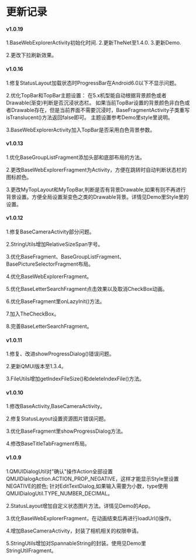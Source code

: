 # 更新记录

#### v1.0.19

1.BaseWebExplorerActivity初始化时间.
2.更新TheNet至1.4.0.
3.更新Demo.

2.更改下拉刷新效果。

#### v1.0.16

1.修复StatusLayout加载状态时ProgressBar在Android6.0以下不显示问题。

2.优化TopBar和TopBar主题设置：
  在5.x机型能自动根据背景颜色或者Drawable(渐变)判断是否沉浸状态栏。
  如果当前TopBar设置的背景颜色非白色或者Drawable存在，但是当前界面不需要沉浸时，BaseFragmentActivity子类重写isTranslucent()方法返回false即可。
  主题设置参考Demo里style里说明。

3.BaseWebExplorerActivity加入TopBar是否采用白色背景参数。

#### v1.0.13

1.优化BaseGroupListFragment添加头部和底部布局的方法。

2.更改BaseWebExplorerFragment为Activity，方便在跳转时自动判断状态栏的图标颜色。

3.更改MyTopLayout和MyTopBar,判断是否有背景Drawable,如果有则不再进行背景设置。方便全局设置渐变色之类的Drawable背景。详情见Demo里Style里的设置。

#### v1.0.12

1.修复BaseCameraActivity部分问题。

2.StringUtils增加RelativeSizeSpan字号。

3.优化BaseFragment、BaseGroupListFragment、BasePictureSelectorFragment布局。

4.优化BaseWebExplorerFragment。

5.优化BaseLetterSearchFragment点击效果以及取消CheckBox动画。

6.优化BaseFragment里onLazyInit()方法。

7.加入TheCheckBox。

8.完善BaseLetterSearchFragment。

#### v1.0.11

1.修复、改进showProgressDialog()错误问题。

2.更新QMUI版本至1.3.4。

3.FileUtils增加getIndexFileSize()和deleteIndexFile()方法。

#### v1.0.10
1.修改BaseActivity,BaseCameraActivity。

2.修复StatusLayout设置资源图片错误问题。

3.优化BaseFragment里showProgressDialog方法。

4.修改BaseTitleTabFragment布局。

#### v1.0.9

1.QMUIDialogUtil对"确认"操作Action全部设置QMUIDialogAction.ACTION_PROP_NEGATIVE，这样才能显示Style里设置NEGATIVE的颜色;
  针对EditTextDialog,如果输入需要为小数，type使用QMUIDialogUtil.TYPE_NUMBER_DECIMAL。

2.StatusLayout增加自定义状态图片方法。详情见Demo的App。

3.优化BaseWebExplorerFragment，在动画结束后再进行loadUrl()操作。

4.增加BaseCameraActivity，封装了相机相关的权限申请。

5.StringUtils增加对SpannableString的封装。使用见Demo里StringUtilFragment。